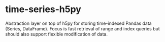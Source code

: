 # time-series-h5py
Abstraction layer on top of h5py for storing time-indexed Pandas data (Series, DataFrame). Focus is fast retrieval of range and index queries but should also support flexible modification of data.
